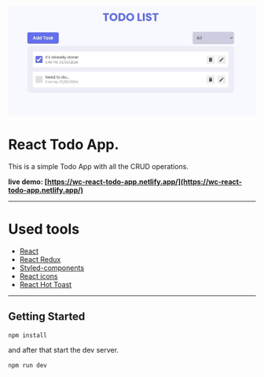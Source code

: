 ![Preview](./Screenshot.jpg)

# React Todo App.

This is a simple Todo App with all the CRUD operations.

**live demo: [https://wc-react-todo-app.netlify.app/](https://wc-react-todo-app.netlify.app/)**

---

# Used tools

- [React](https://reactjs.org/)
- [React Redux](https://redux.js.org/)
- [Styled-components](https://styled-components.com/)
- [React icons](https://react-icons.netlify.com/)
- [React Hot Toast](https://react-hot-toast.com/)

---

## Getting Started

```shell
npm install
```

and after that start the dev server.

```shell
npm run dev
```